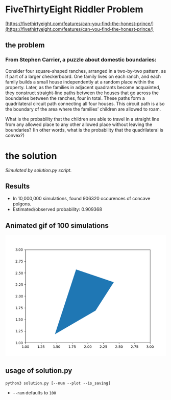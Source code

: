 # FiveThirtyEight Riddler Problem

[https://fivethirtyeight.com/features/can-you-find-the-honest-prince/](https://fivethirtyeight.com/features/can-you-find-the-honest-prince/)

## the problem

### From Stephen Carrier, a puzzle about domestic boundaries:

Consider four square-shaped ranches, arranged in a two-by-two pattern, as if part of a larger checkerboard. One family lives on each ranch, and each family builds a small house independently at a random place within the property. Later, as the families in adjacent quadrants become acquainted, they construct straight-line paths between the houses that go across the boundaries between the ranches, four in total. These paths form a quadrilateral circuit path connecting all four houses. This circuit path is also the boundary of the area where the families’ children are allowed to roam.

What is the probability that the children are able to travel in a straight line from any allowed place to any other allowed place without leaving the boundaries? (In other words, what is the probability that the quadrilateral is convex?)

# the solution

_Simulated by solution.py script._

## Results

- In 10,000,000 simulations, found 906320 occurences of concave polgons.
- Estimated/observed probability: 0.909368

## Animated gif of 100 simulations

![100 simulations of ranch polygons][plots]

[plots]: plots.gif "Animated Gif of Ranch Playground Polygon Simulations"

## usage of solution.py

`python3 solution.py [--num --plot --is_saving]`
- `--num` defaults to `100`
